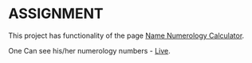 # ASSIGNMENT

This project has functionality of the page [Name Numerology Calculator](https://astrologyfutureeye.com/fortune-tellers/name-numerology-calculator?report).

One Can see his/her numerology numbers - [Live](https://numerology-react-a.herokuapp.com/).

